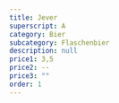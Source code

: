 ```yaml
---
title: Jever
superscript: A
category: Bier
subcategory: Flaschenbier
description: null
price1: 3,5
price2: --
price3: ""
order: 1
---
```

